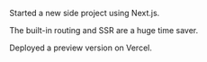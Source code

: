 Started a new side project using Next.js.

The built-in routing and SSR are a huge time saver.

Deployed a preview version on Vercel.